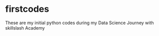 # firstcodes
These are my initial python codes during my Data Science Journey with skillslash Academy
